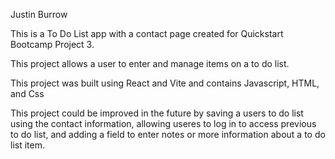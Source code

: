 Justin Burrow

This is a To Do List app with a contact page created for Quickstart Bootcamp Project 3.

This project allows a user to enter and manage items on a to do list.

This project was built using React and Vite and contains Javascript, HTML, and Css

This project could be improved in the future by saving a users to do list using the contact information, allowing useres to log in to access previous to do list, and adding a field to enter notes or more information about a to do list item.
 
